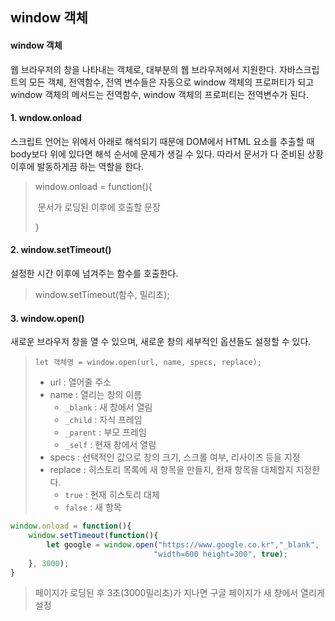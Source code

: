 ## window 객체

#### window 객체

웹 브라우저의 창을 나타내는 객체로, 대부분의 웹 브라우저에서 지원한다. 자바스크립트의 모든 객체, 전역함수, 전역 변수들은 자동으로 window 객체의 프로퍼티가 되고 window 객체의 메서드는 전역함수, window 객체의 프로퍼티는 전역변수가 된다.

#### 1. wndow.onload

스크립트 언어는 위에서 아래로 해석되기 때문에 DOM에서 HTML 요소를 추출할 때 body보다 위에 있다면 해석 순서에 문제가 생길 수 있다. 따라서 문서가 다 준비된 상황 이후에 발동하게끔 하는 역할을 한다.

> window.onload = function(){
>
> ​		문서가 로딩된 이후에 호출할 문장
>
> }

#### 2. window.setTimeout()

설정한 시간 이후에 넘겨주는 함수를 호출한다.

> window.setTimeout(함수, 밀리초);

#### 3. window.open()

새로운 브라우저 창을 열 수 있으며, 새로운 창의 세부적인 옵션들도 설정할 수 있다.

> `let 객체명 = window.open(url, name, specs, replace);`
>
> - url : 열어줄 주소
> - name : 열리는 창의 이름
>   - `_blank` : 새 창에서 열림
>   - `_child` : 자식 프레임
>   - `_parent` : 부모 프레임
>   - `_self` : 현재 창에서 열림
> - specs : 선택적인 값으로 창의 크기, 스크롤 여부, 리사이즈 등을 지정
> - replace : 히스토리 목록에 새 항목을 만들지, 현재 항목을 대체할지 지정한다.
>   - `true` : 현재 히스토리 대체
>   - `false` : 새 항목

````js
window.onload = function(){
    window.setTimeout(function(){
        let google = window.open("https://www.google.co.kr","_blank",
                                "width=600 height=300", true);
    }, 3000);
}
````

> 페이지가 로딩된 후 3초(3000밀리초)가 지나면 구글 페이지가 새 창에서 열리게 설정